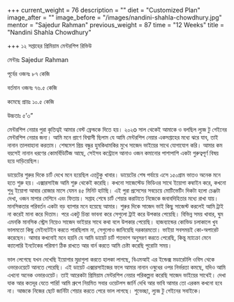 +++
current_weight = 76
description = ""
diet = "Customized Plan"
image_after = ""
image_before = "/images/nandini-shahla-chowdhury.jpg"
mentor = "Sajedur Rahman"
previous_weight = 87
time = "12 Weeks"
title = "Nandini Shahla Chowdhury"

+++
১২ সপ্তাহের প্রিমিয়াম মেন্টরশিপ রিভিউ

মেন্টরঃ Sajedur Rahman

পূর্বের ওজনঃ ৮৭ কেজি

বর্তমান ওজনঃ ৭৬.৫ কেজি

কমেছে প্রায়ঃ ১০.৫ কেজি

উচ্চতাঃ ৫’৩”

মেন্টরশিপ নেয়ার পুরা কৃতিত্বই আমার বেস্ট ফ্রেন্ডকে দিতে হয়। ২০২o সাল থেকেই আমাকে ও বলছিল ল্যুজ টু গেইনের মেন্টরশিপ নেয়ার জন্য। আমি মনে প্রাণে বিশ্বাসী ছিলাম যে আমি মেন্টরশিপ নেয়ার একসপ্তাহের মধ্যে ঝরে যাব, তাই নানান তালবাহানা করতাম। শেষমেশ প্রিয় বন্ধুর হুমকিধামকির মুখে সাজেদ ভাইয়ের সাথে যোগাযোগ করি। আমার কম বয়সেই নানান ধরণের কোমর্বিডিটিজ আছে, সেইসব কন্ট্রোলে আনাও ওজন কমানোর পাশাপাশি একটা গুরুত্বপূর্ণ বিষয় হয়ে দাড়িয়েছিল।

ডায়েটের শুরুর দিকে চার্ট দেখে মনে হয়েছিল এত্তটুকু খাবার। ডায়েটের শেষ পর্যায়ে এসে ১৫০গ্রাম ভাতও অনেক মনে হতে শুরু হয়। এক্সারসাইজ আমি শুরু থেকেই করেছি। কখনো সাজেস্টেড ভিডিওর সাথে ইয়োগা কম্বাইন করে, কখনো শুধু ইয়োগা আবার রোজার মাসে যেমন ৪৫ মিনিট হাটছি। এই পুরা প্রসেসের সবচেয়ে মোটিভেটিং দিকটা হলো চেঞ্জটা দেখা, ওজন মাপার মেশিনে এবং ফিতায়। সপ্তাহ শেষে চার্ট শেয়ার করাটাতে নিজেকে জবাবদিহিতার মধ্যে রাখা যায়। মানসিকতার পরিবর্তন একটা বড় ব্যাপার মনে হয়েছে আমার। শুরুর দিকে সাজেদ ভাই কিছু সাজেস্ট করলেই আমি ট্রাই না করেই মানা করে দিতাম। পরে একটু চিন্তা ভাবনা করে সেগুলো ট্রাই করে উপকার পেয়েছি। বিভিন্ন সময় খাবার, ঘুম এমনকি মানসিক স্ট্রেস নিয়েও সাজেদ ভাইয়ার সাথে কথা বলে উপকার পেয়েছি। হাজব্যান্ডের কোভিড চলাকালে খুব ভালমতো কিছু মেইনটেইন করতে পারছিলাম না, সেগুলোও জানিয়েছি দরকারমতো। ভাইয়া সবসময়ই কো-অপারেট করেছেন। আমার কখনোই মনে হয়নি যে আমি ডায়েট চার্ট শতভাগ অনুসরণ করতে পেরেছি, কিন্তু ম্যাক্রো মেনে ক্যালোরি ইনটেকের পরিমাণ ঠিক রাখতে আর বার্ন করতে আমি চেষ্টা করেছি পুরোটা সময়।

ভাল লেগেছে যখন দেখেছি ইয়োগার মুদ্রাগুলা করতে হালকা লাগছে, বিএমআই এর ইন্ডেক্স মডারেটলি ওবিস থেকে ওভারওয়েটে আনতে পেরেছি। এই ডায়েট এক্সারসাইজের ফলে আমার নানান ওষুধের ওপর নির্ভরতা কমছে, যদিও আমি এখনো অনেক ওভারওয়েট। তাই আরেকটা প্রিমিয়াম মেন্টরশিপ নেয়ার পরিকল্পনা করেছি সাজেদ ভাইয়ের সাথেই। দেখা যাক আর কতদূর যেতে পারি! আমি গ্রুপে নিয়মিত সবার ওয়েটলস জার্নি দেখি আর ভাবি আমার তো এরকম কখনো হবে না। আজকে নিজের ছোট জার্নিটা শেয়ার করতে পেরে ভাল লাগছে। শুভেচ্ছা, ল্যুজ টু গেইনের সবাইকে।